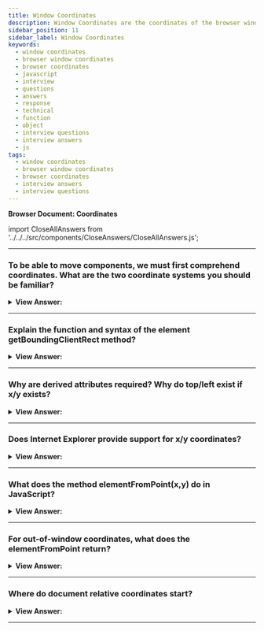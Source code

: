 ```yaml
---
title: Window Coordinates
description: Window Coordinates are the coordinates of the browser window. They are relative to the top left corner of the browser window. - JavaScript Interview Questions & Answers
sidebar_position: 11
sidebar_label: Window Coordinates
keywords:
  - window coordinates
  - browser window coordinates
  - browser coordinates
  - javascript
  - interview
  - questions
  - answers
  - response
  - technical
  - function
  - object
  - interview questions
  - interview answers
  - js
tags:
  - window coordinates
  - browser window coordinates
  - browser coordinates
  - interview answers
  - interview questions
---
```


<head>
  <title>Window Coordinates | JavaScript Frontend Phone Interview</title>
</head>

**Browser Document: Coordinates**

import CloseAllAnswers from '../../../src/components/CloseAnswers/CloseAllAnswers.js';

<CloseAllAnswers />

---

### To be able to move components, we must first comprehend coordinates. What are the two coordinate systems you should be familiar?

<details>
  <summary><strong>View Answer:</strong></summary>
  <div>
  <div><strong>Interview Response:</strong> Most JavaScript methods work with one of two coordinate systems: relative to the window and document coordinate systems. We indicate these coordinates as clientX/clientY relative to the window — similar to position:fixed, derived from the window top/left edge. We identify them as pageX/pageY relative to the document — analogous to position:absolute in the document root, derived from the document top/left edge. When the page scrolls to the bottom, these coordinates equal each other, thus the top/left corner of the window matches the top/left corner of the content.However, as the document moves, the window-relative coordinates of elements change as they travel across the window, but the document-relative coordinates remain constant.
    </div>
  </div>
</details>

---

### Explain the function and syntax of the element getBoundingClientRect method?

<details>
  <summary><strong>View Answer:</strong></summary>
  <div>
  <div><strong>Interview Response:</strong> The Element.getBoundingClientRect() function produces a DOMRect object with information about an element's size and location in relation to the viewport. The result returned is a DOMRect object, which is the smallest rectangle that contains the whole element, including padding and border-width.</div><br />
  <div><strong>Technical Response:</strong> The Element.getBoundingClientRect() function produces a DOMRect object with information about an element's size and location in relation to the viewport. The result returned is a DOMRect object, which is the smallest rectangle that contains the whole element, including padding and border-width. The attributes left, top, right, bottom, x, y, width, and height indicate the total location and size of the rectangle in pixels. Other than width and height, all attributes are relative to the top-left corner of the viewport. The width and height attributes of the DOMRect object returned by the method include not only the content width/height but also the padding and border-width. The standard box-model would be the element's width or height + padding + border-width. However, if the element has box-sizing: border-box set, this will be directly equal to its width or height. The returned result is the union of the rectangles returned by getClientRects() for the element, i.e. the CSS border-boxes for the element.
  </div><br />
  <div><strong className="codeExample">Code Example:</strong><br /><br />

<strong>Syntax: </strong> domRect = element.getBoundingClientRect();<br /><br />

  <div></div>

```html
<head>
  <style>
    div {
      width: 400px;
      height: 200px;
      padding: 20px;
      margin: 50px auto;
      background: purple;
    }
  </style>
</head>
<body>
  <div></div>
  <script>
    let elem = document.querySelector('div');
    let rect = elem.getBoundingClientRect();
    for (var key in rect) {
      if (typeof rect[key] !== 'function') {
        let para = document.createElement('p');
        para.textContent = `${key} : ${rect[key]}`;
        document.body.appendChild(para);
      }
    }
  </script>
</body>

<!-- 
  RETURNED VALUES:
  x : 146.5454559326172
  y : 50 
  width : 440 includes the style width of 400px and the padding 20px times two
  height : 240
  top : 50
  right : 586.5454559326172
  bottom : 290
  left : 146.5454559326172
-->
```

:::note
If box-sizing: border-box is set for the element this would be directly equal to its width or height. The returned result is the union of the rectangles returned by getClientRects() for the element, i.e. the CSS border-boxes connected with the element.
:::

  </div>
  </div>
</details>

---

### Why are derived attributes required? Why do top/left exist if x/y exists?

<details>
  <summary><strong>View Answer:</strong></summary>
  <div>
  <div><strong>Interview Response:</strong> A rectangle gets mathematically defined by its beginning point (x,y) and direction vector (width, height). As a result, the extra derived properties top/left gets provided for convenience.</div><br />
  <div><strong>Technical Response:</strong> A rectangle gets mathematically defined by its beginning point (x,y) and direction vector (width, height). As a result, the extra derived properties get provided as a convenience. Technically, width/height can be negative, allowing for a "directed" rectangle, such as a mouse selection with correctly indicated start and end points. Negative width/height values indicate that the rectangle begins at the bottom-right corner and subsequently "grows" leftwards; in this situation, left/top do not equal x/y. However, elem.getBoundingClientRect() always returns positive width/height; we mention negative width/height to explain why these seemingly redundant values do not end in duplication.
  </div>
  </div>
</details>

---

### Does Internet Explorer provide support for x/y coordinates?

<details>
  <summary><strong>View Answer:</strong></summary>
  <div>
  <div><strong>Interview Response:</strong> For historical reasons, Internet Explorer does not support x/y attributes. So we can either create a polyfill (add getters to DomRect.prototype) or just use top/left, which remain the same as x/y for positive width/height, especially in the result elem. getBoundingClientRect().
    </div>
  </div>
</details>

---

### What does the method elementFromPoint(x,y) do in JavaScript?

<details>
  <summary><strong>View Answer:</strong></summary>
  <div>
  <div><strong>Interview Response:</strong> The document.elementFromPoint(x, y) method returns the most nested element at the window coordinates (x, y).</div><br />
  <div><strong>Technical Response:</strong> The Document object's elementFromPoint() function returns the topmost Element at the supplied coordinates (relative to the viewport). If the element at the provided location belongs to another document (for example, the document of an &#8249;iframe&#8250;), the parent element of that document (the &#8249;iframe&#8250; itself) is returned. If the element at the provided location contains anonymous or XBL produced content, such as scroll bars in a textbox, the first non-anonymous ancestral element (the textbox) is returned.
  </div><br />
  <div><strong className="codeExample">Code Example:</strong><br /><br />

<strong>Syntax: </strong> let elem = document.elementFromPoint(x, y); <br /><br />

  <div></div>

```js
let centerX = document.documentElement.clientWidth / 2;
let centerY = document.documentElement.clientHeight / 2;

let elem = document.elementFromPoint(centerX, centerY);

elem.style.background = 'red';
alert(elem.tagName);
```

  </div>
  </div>
</details>

---

### For out-of-window coordinates, what does the elementFromPoint return?

<details>
  <summary><strong>View Answer:</strong></summary>
  <div>
  <div><strong>Interview Response:</strong> The method document. elementFromPoint(x,y) is only useful if (x,y) are within the viewable region. It returns null if any of the coordinates is negative or exceeds the window width/height.
    </div><br />
  <div><strong className="codeExample">Code Example:</strong><br /><br />

  <div></div>

```js
let elem = document.elementFromPoint(x, y);
// if the coordinates happen to be out of the window, then elem = null
elem.style.background = ''; // Error!
```

  </div>
  </div>
</details>

---

### Where do document relative coordinates start?

<details>
  <summary><strong>View Answer:</strong></summary>
  <div>
  <div><strong>Interview Response:</strong> Document-relative coordinates begin at the upper-left corner of the document rather than the window. Window coordinates are equivalent to position:fixed in CSS, but document coordinates are equivalent to position:absolute on top.
    </div>
  </div>
</details>

---
